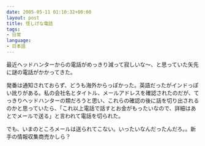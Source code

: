 ```yaml
---
date: 2005-05-11 01:10:32+00:00
layout: post
title: 怪しげな電話
tags:
- 日常
language:
- 日本語
---
```


最近ヘッドハンターからの電話がめっきり減って寂しいな～、と思っていた矢先に謎の電話がかかってきた。

発番は通知されておらず、どうも海外からっぽかった。英語だったがインドっぽい訛りがある。私の会社名とタイトル、メールアドレスを確認されたのだが、てっきりヘッドハンターの類だろうと思い、これらの確認の後に話を切り出されるのかと思っていたら、「これ以上電話で話すとお金がもったいなので、詳細はあとでメールで送る」と言われて電話を切られた。

でも、いまのところメールは送られてこない。いったいなんだったんだろ。。新手の情報収集商売かしら？

